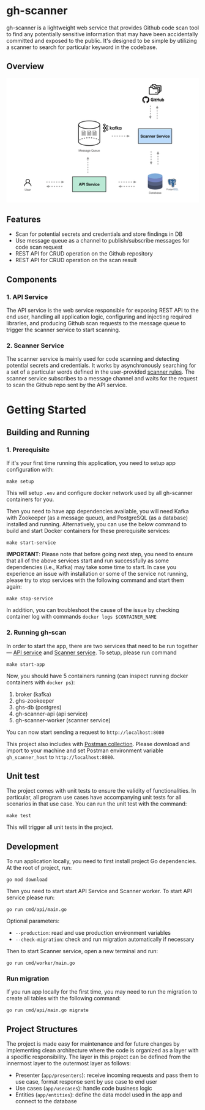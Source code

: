 # gh-scanner

gh-scanner is a lightweight web service that provides Github code scan tool to find any potentially sensitive information that may have been accidentally committed and exposed to the public. It's designed to be simple by utilizing a scanner to search for particular keyword in the codebase.

## Overview
![gh-scanner](docs/images/gh-scanner-service.png)

## Features
- Scan for potential secrets and credentials and store findings in DB
- Use message queue as a channel to publish/subscribe messages for code scan request
- REST API for CRUD operation on the Github repository
- REST API for CRUD operation on the scan result


## Components
### 1. API Service
The API service is the web service responsible for exposing REST API to the end user, handling all application logic, configuring and injecting required libraries, and producing Github scan requests to the message queue to trigger the scanner service to start scanning. 
### 2. Scanner Service
The scanner service is mainly used for code scanning and detecting potential secrets and credentials. It works by asynchronously searching for a set of a particular words defined in the user-provided [scanner rules](/app/worker/rules.go). The scanner service subscribes to a message channel and waits for the request to scan the Github repo sent by the API service.




# Getting Started

## Building and Running

### 1. Prerequisite
If it's your first time running this application, you need to setup app configuration with:
```
make setup
```
This will setup `.env` and configure docker network used by all gh-scanner containers for you.

Then you need to have app dependencies available, you will need Kafka with Zookeeper (as a message queue), and PostgreSQL (as a database) installed and running. Alternatively, you can use the below command to build and start Docker containers for these prerequisite services:
```
make start-service
```

**IMPORTANT**: Please note that before going next step, you need to ensure that all of the above services start and run successfully as some dependencies (i.e., Kafka) may take some time to start. In case you experience an issue with installation or some of the service not running, please try to stop services with the following command and start them again:
```
make stop-service
```
In addition, you can troubleshoot the cause of the issue by checking container log with commands `docker logs $CONTAINER_NAME`


### 2. Running gh-scan
In order to start the app, there are two services that need to be run together — [API service](#1-api-service) and [Scanner service](#2-running-gh-scan). To setup, please run command
```
make start-app
```

Now, you should have 5 containers running (can inspect running docker containers with `docker ps`):
1. broker (kafka)
2. ghs-zookeeper
3. ghs-db (postgres)
4. gh-scanner-api (api service)
5. gh-scanner-worker (scanner service)

 You can now start sending a request to `http://localhost:8080`

This project also includes with [Postman collection](/gh-scanner.postman_collection.json). Please download and import to your machine and set Postman environment variable `gh_scanner_host` to `http://localhost:8080`.



## Unit test
The project comes with unit tests to ensure the validity of functionalities. In particular, all program use cases have accompanying unit tests for all scenarios in that use case. You can run the unit test with the command:
```
make test
```
This will trigger all unit tests in the project.


## Development
To run application locally, you need to first install project Go dependencies. At the root of project, run:
```
go mod download
```

Then you need to start start API Service and Scanner worker. To start API service please run:
```
go run cmd/api/main.go
```
Optional parameters:
- `--production`: read and use production environment variables 
-  `--check-migration`: check and run migration automatically if necessary

Then to start Scanner service, open a new terminal and run:
```
go run cmd/worker/main.go
```

### Run migration
If you run app locally for the first time, you may need to run the migration to create all tables with the following command:
```
go run cmd/api/main.go migrate
```

## Project Structures
The project is made easy for maintenance and for future changes by implementing clean architecture where the code is organized as a layer with a specific responsibility. The layer in this project can be defined from the innermost layer to the outermost layer as follows:
- Presenter (`app/presenters`): receive incoming requests and pass them to use case, format response sent by use case to end user
- Use cases (`app/usecases`): handle code business logic
- Entities (`app/entities`): define the data model used in the app and connect to the database